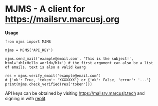 # MJMS - A client for  https://mailsrv.marcusj.org

**Usage**

```python3
from mjms import MJMS

mjms = MJMS('API_KEY')

mjms.send_mail('example@email.com', 'This is the subject!', html='<h1>Hello world</h1>') # the first argument can also be a list of emails. text is also a valid kwarg

res = mjms.verify_email('example@email.com') 
# {'ok': True, 'token': 'XXXXXXX'} or {'ok': False, 'error': '...'}
print(mjms.check_verified(res['token']))
```

API keys can be obtained by visiting https://mailsrv.marcusjt.tech and signing in with [replit](https://replit.com).